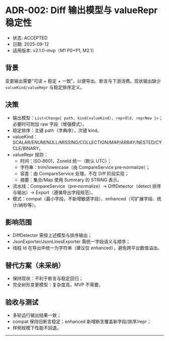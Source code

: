 # ADR-002: Diff 输出模型与 valueRepr 稳定性

- 状态: ACCEPTED
- 日期: 2025-09-12
- 适用版本: v2.1.0-mvp（M1 P0+P1, M2.1）

## 背景
变更输出需要“可读 + 稳定 + 一致”，以便导出、断言与下游消费。现状输出缺少 `valueKind/valueRepr` 与稳定排序定义。

## 决策
- 输出模型：`List<Change{ path, kind(valueKind), reprOld, reprNew }>`；必要时可附加 raw 字段（增强模式）。
- 稳定排序：主键 path（字典序），次键 kind。
- valueKind：SCALAR/ENUM/NULL/MISSING/COLLECTION/MAP/ARRAY/NESTED/CYCLE/BINARY。
- valueRepr 规则：
  - 时间：ISO‑8601，ZoneId 统一（默认 UTC）；
  - 字符串：trim/lowercase（由 CompareService pre‑normalize）；
  - 容差：由 CompareService 处理，不在 Diff 阶段实现；
  - 摘要：集合/Map 使用 Summary 的 STRING 表示。
- 流水线：CompareService（pre‑normalize）→ DiffDetector（detect 排序与输出）→ Export（遵循导出字段规范）。
- 模式：compat（最小字段，不新增敏感字段）、enhanced（可扩展字段、统计/纳秒等）。

## 影响范围
- DiffDetector 需按上述模型与排序输出；
- JsonExporter/JsonLinesExporter 需统一字段语义与顺序；
- 线程 Id 在导出中统一为字符串（建议仅 enhanced），避免跨平台数值溢出。

## 替代方案（未采纳）
- 保持现状：不利于断言与稳定回归；
- 完全树形变更模型：复杂度高，MVP 不需要。

## 验收与测试
- 多轮运行输出结果一致；
- compat 保持旧断言稳定；enhanced 新增断言覆盖新字段/排序/repr；
- 样例规模下性能不回退。

---


